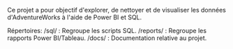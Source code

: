 Ce projet a pour objectif d'explorer, de nettoyer et de visualiser les données d'AdventureWorks à l'aide de Power BI et SQL.

Répertoires:
/sql/ : Regroupe les scripts SQL.
/reports/ : Regroupe les rapports Power BI/Tableau.
/docs/ : Documentation relative au projet.

